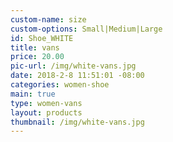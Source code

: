 ```yaml
---
custom-name: size
custom-options: Small|Medium|Large
id: Shoe_WHITE
title: vans
price: 20.00
pic-url: /img/white-vans.jpg
date: 2018-2-8 11:51:01 -08:00
categories: women-shoe
main: true
type: women-vans
layout: products
thumbnail: /img/white-vans.jpg
---
```

